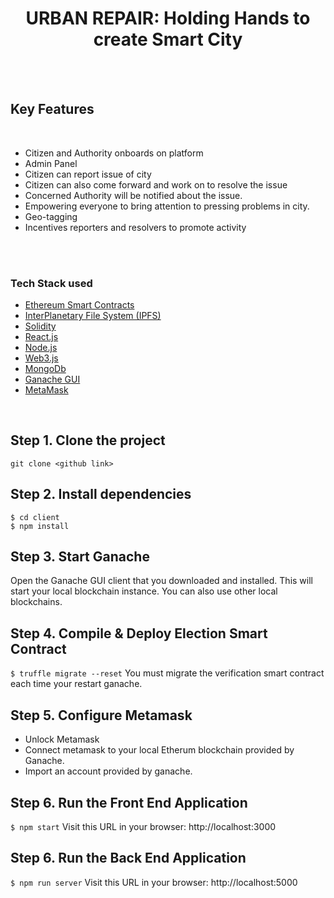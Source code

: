 
<div align="center">
  <h1>URBAN REPAIR: Holding Hands to create Smart City</h1>
</div>
<br>

<br/>

<!-- ABOUT THE PROJECT -->

<!-- Key Features -->
## **Key Features**
<br>
<ul>
  <li>Citizen and Authority onboards on platform</li>
  <li>Admin Panel</li>
  <li>Citizen can report issue of city</li>
  <li>Citizen can also come forward and work on to resolve the issue</li>
  <li>Concerned Authority will be notified about the issue.</li>
  <li>Empowering everyone to bring attention  to pressing problems in city.</li>
  <li>Geo-tagging</li>
  <li>Incentives reporters and resolvers to promote activity</li>
</ul>  
<br>
<br>

### **Tech Stack used**

* [Ethereum Smart Contracts](https://ethereum.org/en/developers/docs/smart-contracts/)
* [InterPlanetary File System (IPFS)](https://ipfs.io/)
* [Solidity](https://docs.soliditylang.org/en/v0.8.11/)
* [React.js](https://reactjs.org/)
* [Node.js](https://nodejs.org/)
* [Web3.js](https://web3js.readthedocs.io/en/v1.5.2/getting-started.html)
* [MongoDb](https://www.mongodb.com/)
* [Ganache GUI](https://trufflesuite.com/ganache/)
* [MetaMask](https://metamask.io/)


<br/>

## Step 1. Clone the project
`git clone <github link>`

## Step 2. Install dependencies
```
$ cd client
$ npm install
```
## Step 3. Start Ganache
Open the Ganache GUI client that you downloaded and installed. This will start your local blockchain instance. You can also use other local blockchains.

## Step 4. Compile & Deploy Election Smart Contract
`$ truffle migrate --reset`
You must migrate the verification smart contract each time your restart ganache.

## Step 5. Configure Metamask
- Unlock Metamask
- Connect metamask to your local Etherum blockchain provided by Ganache.
- Import an account provided by ganache.

## Step 6. Run the Front End Application
`$ npm start`
Visit this URL in your browser: http://localhost:3000

## Step 6. Run the Back End Application
`$ npm run server`
Visit this URL in your browser: http://localhost:5000

